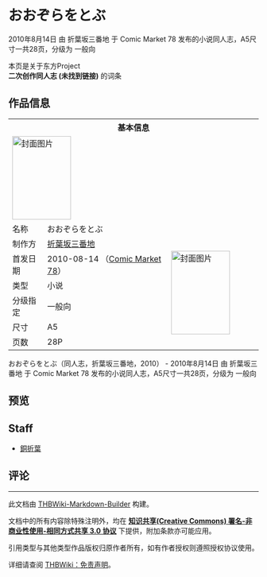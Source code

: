 # おおぞらをとぶ

<!-- source html: G:\repos\THBWiki-Markdown-Builder\THBWikiMarkdown\Temp\main\d\d9\ns0%3A%E3%81%8A%E3%81%8A%E3%81%9E%E3%82%89%E3%82%92%E3%81%A8%E3%81%B6.html -->

2010年8月14日 由 折葉坂三番地 于 Comic Market 78 发布的小说同人志，A5尺寸一共28页，分级为 一般向

本页是关于东方Project  
 **二次创作同人志 (未找到链接)** 的词条

## 作品信息

<table><tbody><tr><th colspan="3">基本信息</th></tr><tr><td class="cover-artwork-mobile" colspan="2"><a href="./文件-おおぞらをとぶ封面.jpg.md" class="image" title="封面图片"><img alt="封面图片" src="https://upload.thwiki.cc/thumb/2/29/%E3%81%8A%E3%81%8A%E3%81%9E%E3%82%89%E3%82%92%E3%81%A8%E3%81%B6%E5%B0%81%E9%9D%A2.jpg/118px-%E3%81%8A%E3%81%8A%E3%81%9E%E3%82%89%E3%82%92%E3%81%A8%E3%81%B6%E5%B0%81%E9%9D%A2.jpg" decoding="async" loading="lazy" width="118" height="168" srcset="https://upload.thwiki.cc/thumb/2/29/%E3%81%8A%E3%81%8A%E3%81%9E%E3%82%89%E3%82%92%E3%81%A8%E3%81%B6%E5%B0%81%E9%9D%A2.jpg/177px-%E3%81%8A%E3%81%8A%E3%81%9E%E3%82%89%E3%82%92%E3%81%A8%E3%81%B6%E5%B0%81%E9%9D%A2.jpg 1.5x, https://upload.thwiki.cc/thumb/2/29/%E3%81%8A%E3%81%8A%E3%81%9E%E3%82%89%E3%82%92%E3%81%A8%E3%81%B6%E5%B0%81%E9%9D%A2.jpg/237px-%E3%81%8A%E3%81%8A%E3%81%9E%E3%82%89%E3%82%92%E3%81%A8%E3%81%B6%E5%B0%81%E9%9D%A2.jpg 2x" data-file-width="1165" data-file-height="1653"></a></td>
</tr><tr><td class="label">名称</td><td colspan="2"> おおぞらをとぶ </td></tr><tr><td class="label">制作方</td><td><a href="./折葉坂三番地.md" title="折葉坂三番地">折葉坂三番地</a></td><td class="cover-artwork" rowspan="6" style="min-width:168px;"><a href="./文件-おおぞらをとぶ封面.jpg.md" class="image" title="封面图片"><img alt="封面图片" src="https://upload.thwiki.cc/thumb/2/29/%E3%81%8A%E3%81%8A%E3%81%9E%E3%82%89%E3%82%92%E3%81%A8%E3%81%B6%E5%B0%81%E9%9D%A2.jpg/118px-%E3%81%8A%E3%81%8A%E3%81%9E%E3%82%89%E3%82%92%E3%81%A8%E3%81%B6%E5%B0%81%E9%9D%A2.jpg" decoding="async" loading="lazy" width="118" height="168" srcset="https://upload.thwiki.cc/thumb/2/29/%E3%81%8A%E3%81%8A%E3%81%9E%E3%82%89%E3%82%92%E3%81%A8%E3%81%B6%E5%B0%81%E9%9D%A2.jpg/177px-%E3%81%8A%E3%81%8A%E3%81%9E%E3%82%89%E3%82%92%E3%81%A8%E3%81%B6%E5%B0%81%E9%9D%A2.jpg 1.5x, https://upload.thwiki.cc/thumb/2/29/%E3%81%8A%E3%81%8A%E3%81%9E%E3%82%89%E3%82%92%E3%81%A8%E3%81%B6%E5%B0%81%E9%9D%A2.jpg/237px-%E3%81%8A%E3%81%8A%E3%81%9E%E3%82%89%E3%82%92%E3%81%A8%E3%81%B6%E5%B0%81%E9%9D%A2.jpg 2x" data-file-width="1165" data-file-height="1653"></a></td>
</tr><tr><td class="label">首发日期</td><td>2010-08-14&#160;（<a href="/展会作品列表?e=Comic+Market%2378">Comic Market 78</a>）</td></tr><tr><td class="label">类型</td><td>小说</td></tr><tr><td class="label">分级指定</td><td>一般向</td></tr><tr><td class="label">尺寸</td><td>A5</td></tr><tr><td class="label">页数</td><td>28P</td></tr></tbody></table>

おおぞらをとぶ（同人志，折葉坂三番地，2010） - 2010年8月14日 由 折葉坂三番地 于 Comic Market 78 发布的小说同人志，A5尺寸一共28页，分级为 一般向

## 预览

## Staff
- [銅折葉](./銅折葉.md)


## 评论




---

此文档由 [THBWiki-Markdown-Builder](https://github.com/Delsin-Yu/THBWiki-Markdown-Builder) 构建。

文档中的所有内容除特殊注明外，均在 [**知识共享(Creative Commons) 署名-非商业性使用-相同方式共享 3.0 协议**](https://creativecommons.org/licenses/by-sa/3.0/deed.zh-hans) 下提供，附加条款亦可能应用。

引用类型与其他类型作品版权归原作者所有，如有作者授权则遵照授权协议使用。

详细请查阅 [THBWiki：免责声明](https://thbwiki.cc/THBWiki:%E5%85%8D%E8%B4%A3%E5%A3%B0%E6%98%8E)。

